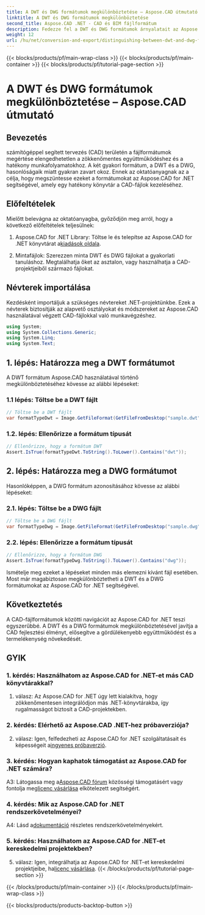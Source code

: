 ```yaml
---
title: A DWT és DWG formátumok megkülönböztetése – Aspose.CAD útmutató
linktitle: A DWT és DWG formátumok megkülönböztetése
second_title: Aspose.CAD .NET - CAD és BIM fájlformátum
description: Fedezze fel a DWT és DWG formátumok árnyalatait az Aspose.CAD for .NET segítségével. Könnyedén megkülönböztetheti ezeket a CAD-fájltípusokat.
weight: 12
url: /hu/net/conversion-and-export/distinguishing-between-dwt-and-dwg-formats/
---
```


{{< blocks/products/pf/main-wrap-class >}}
{{< blocks/products/pf/main-container >}}
{{< blocks/products/pf/tutorial-page-section >}}

# A DWT és DWG formátumok megkülönböztetése – Aspose.CAD útmutató

## Bevezetés

számítógéppel segített tervezés (CAD) területén a fájlformátumok megértése elengedhetetlen a zökkenőmentes együttműködéshez és a hatékony munkafolyamatokhoz. A két gyakori formátum, a DWT és a DWG, hasonlóságaik miatt gyakran zavart okoz. Ennek az oktatóanyagnak az a célja, hogy megszüntesse ezeket a formátumokat az Aspose.CAD for .NET segítségével, amely egy hatékony könyvtár a CAD-fájlok kezeléséhez.

## Előfeltételek

Mielőtt belevágna az oktatóanyagba, győződjön meg arról, hogy a következő előfeltételek teljesülnek:

1.  Aspose.CAD for .NET Library: Töltse le és telepítse az Aspose.CAD for .NET könyvtárat a[kiadások oldala](https://releases.aspose.com/cad/net/).

2. Mintafájlok: Szerezzen minta DWT és DWG fájlokat a gyakorlati tanuláshoz. Megtalálhatja őket az asztalon, vagy használhatja a CAD-projektjeiből származó fájlokat.

## Névterek importálása

Kezdésként importáljuk a szükséges névtereket .NET-projektünkbe. Ezek a névterek biztosítják az alapvető osztályokat és módszereket az Aspose.CAD használatával végzett CAD-fájlokkal való munkavégzéshez.

```csharp
using System;
using System.Collections.Generic;
using System.Linq;
using System.Text;
```

## 1. lépés: Határozza meg a DWT formátumot

A DWT formátum Aspose.CAD használatával történő megkülönböztetéséhez kövesse az alábbi lépéseket:

### 1.1 lépés: Töltse be a DWT fájlt

```csharp
// Töltse be a DWT fájlt
var formatTypeDwt = Image.GetFileFormat(GetFileFromDesktop("sample.dwt"));
```

### 1.2. lépés: Ellenőrizze a formátum típusát

```csharp
// Ellenőrizze, hogy a formátum DWT
Assert.IsTrue(formatTypeDwt.ToString().ToLower().Contains("dwt"));
```

## 2. lépés: Határozza meg a DWG formátumot

Hasonlóképpen, a DWG formátum azonosításához kövesse az alábbi lépéseket:

### 2.1. lépés: Töltse be a DWG fájlt

```csharp
// Töltse be a DWG fájlt
var formatTypeDwg = Image.GetFileFormat(GetFileFromDesktop("sample.dwg"));
```

### 2.2. lépés: Ellenőrizze a formátum típusát

```csharp
// Ellenőrizze, hogy a formátum DWG
Assert.IsTrue(formatTypeDwg.ToString().ToLower().Contains("dwg"));
```

Ismételje meg ezeket a lépéseket minden más elemezni kívánt fájl esetében. Most már magabiztosan megkülönböztetheti a DWT és a DWG formátumokat az Aspose.CAD for .NET segítségével.

## Következtetés

A CAD-fájlformátumok közötti navigációt az Aspose.CAD for .NET teszi egyszerűbbé. A DWT és a DWG formátumok megkülönböztetésével javítja a CAD fejlesztési élményt, elősegítve a gördülékenyebb együttműködést és a termelékenység növekedését.

## GYIK

### 1. kérdés: Használhatom az Aspose.CAD for .NET-et más CAD könyvtárakkal?

1. válasz: Az Aspose.CAD for .NET úgy lett kialakítva, hogy zökkenőmentesen integrálódjon más .NET-könyvtárakba, így rugalmasságot biztosít a CAD-projektekben.

### 2. kérdés: Elérhető az Aspose.CAD .NET-hez próbaverziója?

 2. válasz: Igen, felfedezheti az Aspose.CAD for .NET szolgáltatásait és képességeit a[ingyenes próbaverzió](https://releases.aspose.com/).

### 3. kérdés: Hogyan kaphatok támogatást az Aspose.CAD for .NET számára?

 A3: Látogassa meg a[Aspose.CAD fórum](https://forum.aspose.com/c/cad/19) közösségi támogatásért vagy fontolja meg[licenc vásárlása](https://purchase.aspose.com/buy) elkötelezett segítségért.

### 4. kérdés: Mik az Aspose.CAD for .NET rendszerkövetelményei?

 A4: Lásd a[dokumentáció](https://reference.aspose.com/cad/net/) részletes rendszerkövetelményekért.

### 5. kérdés: Használhatom az Aspose.CAD for .NET-et kereskedelmi projektekben?

 5. válasz: Igen, integrálhatja az Aspose.CAD for .NET-et kereskedelmi projektjeibe, ha[licenc vásárlása](https://purchase.aspose.com/buy).
{{< /blocks/products/pf/tutorial-page-section >}}

{{< /blocks/products/pf/main-container >}}
{{< /blocks/products/pf/main-wrap-class >}}

{{< blocks/products/products-backtop-button >}}
